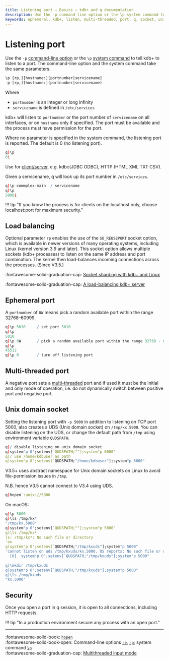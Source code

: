 ```yaml
---
title: Listening port – Basics – kdb+ and q documentation
description: Use the -p command-line option or the \p system command to tell kdb+ to listen to a port. The command-line option and the system command take the same parameters and have the same syntax and semantics.
keywords: ephemeral, kdb+, listen, multi-threaded, port, q, socket, unix
---
```

# Listening port



Use the `-p` [command-line option](cmdline.md) or the `\p` [system command](syscmds.md) to tell kdb+ to listen to a port. The command-line option and the system command take the same parameters.

```txt
\p [rp,][hostname:][portnumber|servicename]
-p [rp,][hostname:](portnumber|servicename)
```

Where

-   `portnumber` is an integer or long infinity
-   `servicename` is defined in `/etc/services`

kdb+ will listen to `portnumber` or the port number of `servicename` on all interfaces, or on `hostname` only if specified.
The port must be available and the process must have permission for the port.

Where no parameter is specified in the system command, the listening port is reported.
The default is 0 (no listening port).

```q
q)\p
0i
```

Use for [client/server](../kb/client-server.md), e.g. kdbc(JDBC ODBC), HTTP (HTML XML TXT CSV).

Given a servicename, q will look up its port number in `/etc/services`.

```q
q)\p commplex-main  / servicename
q)\p
5000i
```

!!! tip "If you know the process is for clients on the localhost only, choose localhost:port for maximum security."


## Load balancing

Optional parameter `rp` enables the use of the `SO_REUSEPORT` socket option, which is available in newer versions of many operating systems, including Linux (kernel version 3.9 and later). This socket option allows multiple sockets (kdb+ processes) to listen on the same IP address and port combination. The kernel then load-balances incoming connections across the processes. (Since V3.5.)

:fontawesome-solid-graduation-cap:
[Socket sharding with kdb+ and Linux](../wp/socket-sharding/index.md)

:fontawesome-solid-graduation-cap:
[A load-balancing kdb+ server](../kb/load-balancing.md)


## Ephemeral port

A `portnumber` of `0W` means pick a random available port within the range 32768–60999.

```q
q)\p 5010     / set port 5010
q)\p
5010
q)\p 0W       / pick a random available port within the range 32768 - 60999
q)\p
45512
q)\p 0        / turn off listening port
```


## Multi-threaded port

A negative port sets a [multi-threaded](../kb/multithreaded-input.md) port and if used it must be the initial and only mode of operation, i.e. do not dynamically switch between positive port and negative port.


## Unix domain socket

Setting the listening port with `-p 5000`  in addition to listening on TCP port 5000, also creates a UDS (Unix domain socket) on `/tmp/kx.5000`.
You can disable listening on the UDS, or change the default path from `/tmp` using environment variable `QUDSPATH`.

```q
q)/ disable listening on unix domain socket
q)system"p 0";setenv[`QUDSPATH;""];system"p 6000"
q)/ use /home/kdbuser as path
q)system"p 0";setenv[`QUDSPATH;"/home/kdbuser"];system"p 6000"
```

V3.5+ uses abstract namespace for Unix domain sockets on Linux to avoid file-permission issues in `/tmp`.

N.B. hence V3.5 cannot connect to V3.4 using UDS.

```q
q)hopen`:unix://5000
```

On macOS:

```q
q)\p 5000
q)\ls /tmp/kx*
"/tmp/kx.5000"
q)system"p 0";setenv[`QUDSPATH;""];system"p 5000"
q)\ls /tmp/kx*
ls: /tmp/kx*: No such file or directory
'os
q)system"p 0";setenv[`QUDSPATH;"/tmp/kxuds"];system"p 5000"
'cannot listen on uds /tmp/kxuds/kx.5000. OS reports: No such file or directory
  [0]  system"p 0";setenv[`QUDSPATH;"/tmp/kxuds"];system"p 5000"
                                                  ^
q)\mkdir /tmp/kxuds
q)system"p 0";setenv[`QUDSPATH;"/tmp/kxuds"];system"p 5000"
q)\ls /tmp/kxuds
"kx.5000"
```


## Security

Once you open a port in q session, it is open to all connections, including HTTP requests. 

!!! tip "In a production environment secure any process with an open port."


---
:fontawesome-solid-book:
[`hopen`](../ref/hopen.md)
<br>
:fontawesome-solid-book-open:
Command-line options [`-e`](cmdline.md#-e-tls-server-mode),
[`-p`](cmdline.md#-p-listening-port); 
system command [`\p`](syscmds.md#p-listening-port)
<br>
:fontawesome-solid-graduation-cap:
[Multithreaded input mode](../kb/multithreaded-input.md)
